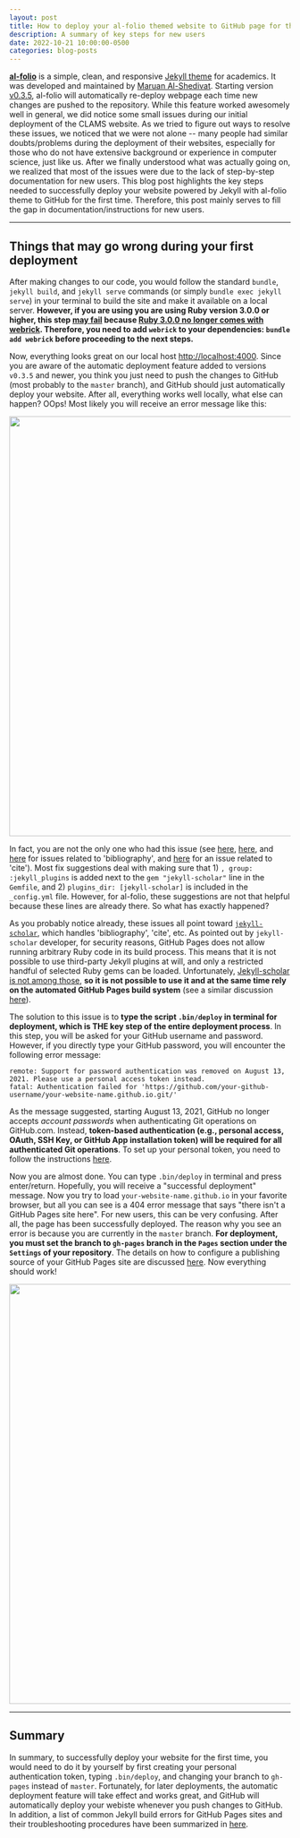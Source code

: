 ```yaml
---
layout: post
title: How to deploy your al-folio themed website to GitHub page for the first time?
description: A summary of key steps for new users
date: 2022-10-21 10:00:00-0500
categories: blog-posts
---
```


[**al-folio**](https://github.com/alshedivat/al-folio) is a simple, clean, and responsive [Jekyll theme](https://jekyllrb.com) for academics. It was developed and maintained by [Maruan Al-Shedivat](https://maruan.alshedivat.com). Starting version [v0.3.5](https://github.com/alshedivat/al-folio/releases/tag/v0.3.5), al-folio will automatically re-deploy webpage each time new changes are pushed to the repository. While this feature worked awesomely well in general, we did notice some small issues during our initial deployment of the CLAMS website. As we tried to figure out ways to resolve these issues, we noticed that we were not alone -- many people had similar doubts/problems during the deployment of their websites, especially for those who do not have extensive background or experience in computer science, just like us. After we finally understood what was actually going on, we realized that most of the issues were due to the lack of step-by-step documentation for new users. This blog post highlights the key steps needed to successfully deploy your website powered by Jekyll with al-folio theme to GitHub for the first time. Therefore, this post mainly serves to fill the gap in documentation/instructions for new users.

---

## Things that may go wrong during your first deployment

After making changes to our code, you would follow the standard `bundle`, `jekyll build`, and `jekyll serve` commands (or simply `bundle exec jekyll serve`) in your terminal to build the site and make it available on a local server. **However, if you are using you are using Ruby version 3.0.0 or higher, this step [may fail](https://github.com/github/pages-gem/issues/752) because [Ruby 3.0.0 no longer comes with webrick](https://github.com/jekyll/jekyll/issues/8523). Therefore, you need to add `webrick` to your dependencies: `bundle add webrick` before proceeding to the next steps.**

Now, everything looks great on our local host [http://localhost:4000](http://localhost:4000). Since you are aware of the automatic deployment feature added to versions `v0.3.5` and newer, you think you just need to push the changes to GitHub (most probably to the `master` branch), and GitHub should just automatically deploy your website. After all, everything works well locally, what else can happen? OOps! Most likely you will receive an error message like this:

<p align="center"><img src="{{ '/assets/img/blogpost/2022-10-21-blog1.png' | relative_url }}" width=750></p>

In fact, you are not the only one who had this issue (see [here](https://github.com/alshedivat/al-folio/issues/529), [here](https://github.com/inukshuk/jekyll-scholar/issues/194), and [here](https://github.com/alshedivat/al-folio/issues/69) for issues related to 'bibliography', and [here](https://github.com/inukshuk/jekyll-scholar/issues/162) for an issue related to 'cite'). Most fix suggestions deal with making sure that 1) `, group: :jekyll_plugins` is added next to the `gem "jekyll-scholar"` line in the `Gemfile`, and 2) `plugins_dir: [jekyll-scholar]` is included in the `_config.yml` file. However, for al-folio, these suggestions are not that helpful because these lines are already there. So what has exactly happened?

As you probably notice already, these issues all point toward [`jekyll-scholar`](https://github.com/inukshuk/jekyll-scholar), which handles 'bibliography', 'cite', etc. As pointed out by `jekyll-scholar` developer, for security reasons, GitHub Pages does not allow running arbitrary Ruby code in its build process. This means that it is not possible to use third-party Jekyll plugins at will, and only a restricted handful of selected Ruby gems can be loaded. Unfortunately, [Jekyll-scholar is not among those](https://github.com/inukshuk/jekyll-scholar), **so it is not possible to use it and at the same time rely on the automated GitHub Pages build system** (see a similar discussion [here](https://github.com/inukshuk/jekyll-scholar/issues/163)).

The solution to this issue is to **type the script `.bin/deploy` in terminal for deployment, which is THE key step of the entire deployment process**. In this step, you will be asked for your GitHub username and password. However, if you directly type your GitHub password, you will encounter the following error message:

```
remote: Support for password authentication was removed on August 13, 2021. Please use a personal access token instead.
fatal: Authentication failed for 'https://github.com/your-github-username/your-website-name.github.io.git/'
```

As the message suggested, starting August 13, 2021, GitHub no longer accepts _account passwords_ when authenticating Git operations on GitHub.com. Instead, **token-based authentication (e.g., personal access, OAuth, SSH Key, or GitHub App installation token) will be required for all authenticated Git operations**. To set up your personal token, you need to follow the instructions [here](https://docs.github.com/en/authentication/keeping-your-account-and-data-secure/creating-a-personal-access-token).

Now you are almost done. You can type `.bin/deploy` in terminal and press enter/return. Hopefully, you will receive a "successful deployment" message. Now you try to load `your-website-name.github.io` in your favorite browser, but all you can see is a 404 error message that says "there isn't a GitHub Pages site here". For new users, this can be very confusing. After all, the page has been successfully deployed. The reason why you see an error is because you are currently in the `master` branch. **For deployment, you must set the branch to `gh-pages` branch in the `Pages` section under the `Settings` of your repository**. The details on how to configure a publishing source of your GitHub Pages site are discussed [here](https://docs.github.com/en/pages/getting-started-with-github-pages/configuring-a-publishing-source-for-your-github-pages-site). Now everything should work!

<p align="center"><img src="{{ '/assets/img/blogpost/2022-10-21-blog2.png' | relative_url }}" width=750></p>

---

## Summary

In summary, to successfully deploy your website for the first time, you would need to do it by yourself by first creating your personal authentication token, typing `.bin/deploy`, and changing your branch to `gh-pages` instead of `master`. Fortunately, for later deployments, the automatic deployment feature will take effect and works great, and GitHub will automatically deploy your webiste whenever you push changes to GitHub. In addition, a list of common Jekyll build errors for GitHub Pages sites and their troubleshooting procedures have been summarized in [here](https://docs.github.com/en/pages/setting-up-a-github-pages-site-with-jekyll/troubleshooting-jekyll-build-errors-for-github-pages-sites).

